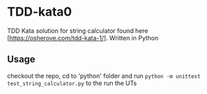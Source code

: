 # TDD-kata0

TDD Kata solution for string calculator found here [https://osherove.com/tdd-kata-1/].
Written in Python

## Usage

checkout the repo, cd to 'python' folder and run `python -m unittest test_string_calculator.py` to the run the UTs
